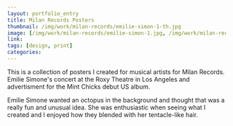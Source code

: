 ```yaml
---
layout: portfolio_entry
title: Milan Records Posters
thumbnail: /img/work/milan-records/emilie-simon-1-th.jpg
image: [/img/work/milan-records/emilie-simon-1.jpg, /img/work/milan-records/emilie-simon-poster.jpg, /img/work/milan-records/mint-chicks-1.jpg]
link: 
tags: [design, print]
categories:
---
```


This is a collection of posters I created for musical artists for Milan Records. Emilie Simone's concert at the Roxy Theatre in Los Angeles and advertisment for the Mint Chicks debut US album.

Emilie Simone wanted an octopus in the background and thought that was a really fun and unusual idea. She was enthusiastic when seeing what I created and I enjoyed how they blended with her tentacle-like hair.
